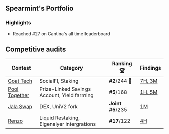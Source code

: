 ## Spearmint's Portfolio 

### Highlights
- Reached #27 on Cantina's all time leaderboard

## Competitive audits

| Contest    |Category                  | Ranking 🏆   | Findings|
|------------|------------------|-----------|----------|
| [Goat Tech](https://cantina.xyz/competitions/f214cf86-cc80-40c0-a70b-e9bb25d7ac80/leaderboard)| SocialFI, Staking | **#2**/244 🥈| [7H, 3M]()|
| [Pool Together](https://audits.sherlock.xyz/contests/225) | Prize-Linked Savings Account, Yield farming | **#5**/168   | [1H, 5M]()    |
| [Jala Swap ](https://audits.sherlock.xyz/contests/233)| DEX, UniV2 fork |**Joint #5**/235 | [1M]() |
| [Renzo](https://code4rena.com/audits/2024-04-renzo) | Liquid Restaking, Eigenalyer intergrations         | **#17**/122 | [4H]()      |

